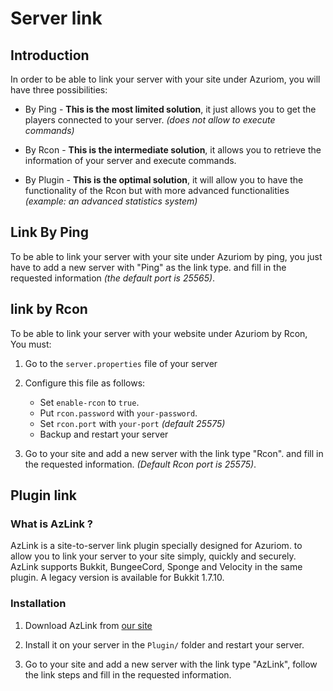 # Server link

## Introduction

In order to be able to link your server with your site under Azuriom, you will have three possibilities:

* By Ping - **This is the most limited solution**, it just allows you to get 
the players connected to your server. _(does not allow to execute commands)_

* By Rcon - **This is the intermediate solution**, it allows you to retrieve the information 
of your server and execute commands.

* By Plugin - **This is the optimal solution**, it will allow you to have the functionality of the Rcon 
but with more advanced functionalities _(example: an advanced statistics system)_

## Link By Ping

To be able to link your server with your site under Azuriom by ping, 
you just have to add a new server with "Ping" as the link type.
and fill in the requested information _(the default port is 25565)_.

## link by Rcon

To be able to link your server with your website under Azuriom by Rcon, 
You must:

1. Go to the `server.properties` file of your server

2. Configure this file as follows:
    * Set `enable-rcon` to `true`.
    * Put `rcon.password` with `your-password`.
    * Set `rcon.port` with `your-port` _(default 25575)_
    * Backup and restart your server
   
3. Go to your site and add a new server with the link type "Rcon".
and fill in the requested information. _(Default Rcon port is 25575)_.

## Plugin link

### What is AzLink ?

AzLink is a site-to-server link plugin specially designed for Azuriom. 
to allow you to link your server to your site simply, quickly and securely.
AzLink supports Bukkit, BungeeCord, Sponge and Velocity in the same plugin. A legacy version is available
for Bukkit 1.7.10.

### Installation

1. Download AzLink from [our site](https://azuriom.com/azlink)

2. Install it on your server in the `Plugin/` folder and restart your server.

3. Go to your site and add a new server with the link type "AzLink", 
follow the link steps and fill in the requested information.